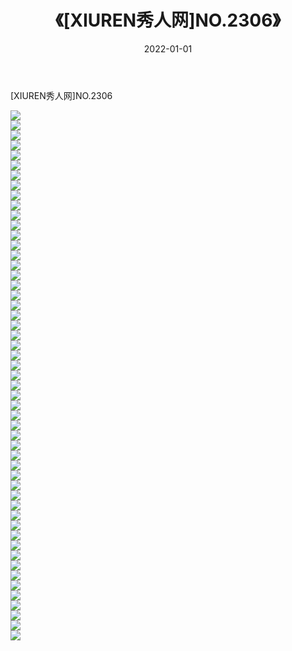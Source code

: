 ﻿---
layout: post
title:  《[XIUREN秀人网]NO.2306》
date:   2022-01-01
img: http://pic.660000.xyz/1:/秀人网/秀人网第03部分/[XIUREN秀人网]NO.2306/000.jpg
categories: [美女, 清纯, 唯美]
---

[XIUREN秀人网]NO.2306

 ![](http://pic.660000.xyz/1:/秀人网/秀人网第03部分/[XIUREN秀人网]NO.2306/001.jpg) <br>![](http://pic.660000.xyz/1:/秀人网/秀人网第03部分/[XIUREN秀人网]NO.2306/002.jpg) <br>![](http://pic.660000.xyz/1:/秀人网/秀人网第03部分/[XIUREN秀人网]NO.2306/003.jpg) <br>![](http://pic.660000.xyz/1:/秀人网/秀人网第03部分/[XIUREN秀人网]NO.2306/004.jpg) <br>![](http://pic.660000.xyz/1:/秀人网/秀人网第03部分/[XIUREN秀人网]NO.2306/005.jpg) <br>![](http://pic.660000.xyz/1:/秀人网/秀人网第03部分/[XIUREN秀人网]NO.2306/006.jpg) <br>![](http://pic.660000.xyz/1:/秀人网/秀人网第03部分/[XIUREN秀人网]NO.2306/007.jpg) <br>![](http://pic.660000.xyz/1:/秀人网/秀人网第03部分/[XIUREN秀人网]NO.2306/008.jpg) <br>![](http://pic.660000.xyz/1:/秀人网/秀人网第03部分/[XIUREN秀人网]NO.2306/009.jpg) <br>![](http://pic.660000.xyz/1:/秀人网/秀人网第03部分/[XIUREN秀人网]NO.2306/010.jpg) <br>![](http://pic.660000.xyz/1:/秀人网/秀人网第03部分/[XIUREN秀人网]NO.2306/011.jpg) <br>![](http://pic.660000.xyz/1:/秀人网/秀人网第03部分/[XIUREN秀人网]NO.2306/012.jpg) <br>![](http://pic.660000.xyz/1:/秀人网/秀人网第03部分/[XIUREN秀人网]NO.2306/013.jpg) <br>![](http://pic.660000.xyz/1:/秀人网/秀人网第03部分/[XIUREN秀人网]NO.2306/014.jpg) <br>![](http://pic.660000.xyz/1:/秀人网/秀人网第03部分/[XIUREN秀人网]NO.2306/015.jpg) <br>![](http://pic.660000.xyz/1:/秀人网/秀人网第03部分/[XIUREN秀人网]NO.2306/016.jpg) <br>![](http://pic.660000.xyz/1:/秀人网/秀人网第03部分/[XIUREN秀人网]NO.2306/017.jpg) <br>![](http://pic.660000.xyz/1:/秀人网/秀人网第03部分/[XIUREN秀人网]NO.2306/018.jpg) <br>![](http://pic.660000.xyz/1:/秀人网/秀人网第03部分/[XIUREN秀人网]NO.2306/019.jpg) <br>![](http://pic.660000.xyz/1:/秀人网/秀人网第03部分/[XIUREN秀人网]NO.2306/020.jpg) <br>![](http://pic.660000.xyz/1:/秀人网/秀人网第03部分/[XIUREN秀人网]NO.2306/021.jpg) <br>![](http://pic.660000.xyz/1:/秀人网/秀人网第03部分/[XIUREN秀人网]NO.2306/022.jpg) <br>![](http://pic.660000.xyz/1:/秀人网/秀人网第03部分/[XIUREN秀人网]NO.2306/023.jpg) <br>![](http://pic.660000.xyz/1:/秀人网/秀人网第03部分/[XIUREN秀人网]NO.2306/024.jpg) <br>![](http://pic.660000.xyz/1:/秀人网/秀人网第03部分/[XIUREN秀人网]NO.2306/025.jpg) <br>![](http://pic.660000.xyz/1:/秀人网/秀人网第03部分/[XIUREN秀人网]NO.2306/026.jpg) <br>![](http://pic.660000.xyz/1:/秀人网/秀人网第03部分/[XIUREN秀人网]NO.2306/027.jpg) <br>![](http://pic.660000.xyz/1:/秀人网/秀人网第03部分/[XIUREN秀人网]NO.2306/028.jpg) <br>![](http://pic.660000.xyz/1:/秀人网/秀人网第03部分/[XIUREN秀人网]NO.2306/029.jpg) <br>![](http://pic.660000.xyz/1:/秀人网/秀人网第03部分/[XIUREN秀人网]NO.2306/030.jpg) <br>![](http://pic.660000.xyz/1:/秀人网/秀人网第03部分/[XIUREN秀人网]NO.2306/031.jpg) <br>![](http://pic.660000.xyz/1:/秀人网/秀人网第03部分/[XIUREN秀人网]NO.2306/032.jpg) <br>![](http://pic.660000.xyz/1:/秀人网/秀人网第03部分/[XIUREN秀人网]NO.2306/033.jpg) <br>![](http://pic.660000.xyz/1:/秀人网/秀人网第03部分/[XIUREN秀人网]NO.2306/034.jpg) <br>![](http://pic.660000.xyz/1:/秀人网/秀人网第03部分/[XIUREN秀人网]NO.2306/035.jpg) <br>![](http://pic.660000.xyz/1:/秀人网/秀人网第03部分/[XIUREN秀人网]NO.2306/036.jpg) <br>![](http://pic.660000.xyz/1:/秀人网/秀人网第03部分/[XIUREN秀人网]NO.2306/037.jpg) <br>![](http://pic.660000.xyz/1:/秀人网/秀人网第03部分/[XIUREN秀人网]NO.2306/038.jpg) <br>![](http://pic.660000.xyz/1:/秀人网/秀人网第03部分/[XIUREN秀人网]NO.2306/039.jpg) <br>![](http://pic.660000.xyz/1:/秀人网/秀人网第03部分/[XIUREN秀人网]NO.2306/040.jpg) <br>![](http://pic.660000.xyz/1:/秀人网/秀人网第03部分/[XIUREN秀人网]NO.2306/041.jpg) <br>![](http://pic.660000.xyz/1:/秀人网/秀人网第03部分/[XIUREN秀人网]NO.2306/042.jpg) <br>![](http://pic.660000.xyz/1:/秀人网/秀人网第03部分/[XIUREN秀人网]NO.2306/043.jpg) <br>![](http://pic.660000.xyz/1:/秀人网/秀人网第03部分/[XIUREN秀人网]NO.2306/044.jpg) <br>![](http://pic.660000.xyz/1:/秀人网/秀人网第03部分/[XIUREN秀人网]NO.2306/045.jpg) <br>![](http://pic.660000.xyz/1:/秀人网/秀人网第03部分/[XIUREN秀人网]NO.2306/046.jpg) <br>![](http://pic.660000.xyz/1:/秀人网/秀人网第03部分/[XIUREN秀人网]NO.2306/047.jpg) <br>![](http://pic.660000.xyz/1:/秀人网/秀人网第03部分/[XIUREN秀人网]NO.2306/048.jpg) <br>![](http://pic.660000.xyz/1:/秀人网/秀人网第03部分/[XIUREN秀人网]NO.2306/049.jpg) <br>![](http://pic.660000.xyz/1:/秀人网/秀人网第03部分/[XIUREN秀人网]NO.2306/050.jpg) <br>![](http://pic.660000.xyz/1:/秀人网/秀人网第03部分/[XIUREN秀人网]NO.2306/051.jpg) <br>![](http://pic.660000.xyz/1:/秀人网/秀人网第03部分/[XIUREN秀人网]NO.2306/052.jpg) <br>![](http://pic.660000.xyz/1:/秀人网/秀人网第03部分/[XIUREN秀人网]NO.2306/053.jpg) <br>